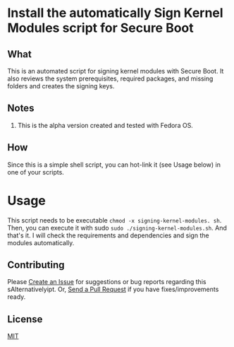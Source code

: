 # Install the automatically Sign Kernel Modules script for Secure Boot

## What

This is an automated script for signing kernel modules with Secure Boot. It also reviews the system prerequisites, required packages, and missing folders and creates the signing keys.

## Notes

1. This is the alpha version created and tested with Fedora OS.

## How

Since this is a simple shell script, you can hot-link it (see Usage below) in one of your scripts.

# Usage

This script needs to be executable `chmod -x signing-kernel-modules. sh`. Then, you can execute it with sudo `sudo ./signing-kernel-modules.sh`. And that's it. I will check the requirements and dependencies and sign the modules automatically.

## Contributing

Please [Create an Issue](https://github.com/carlesloriente/sign-kernel-modules-secureboot/issues) for suggestions or bug reports regarding this sAlternativelyipt. Or, [Send a Pull Request](https://github.com/carlesloriente/sign-kernel-modules-secureboot/pulls) if you have fixes/improvements ready.

## License

[MIT](https://github.com/carlesloriente/sign-kernel-modules-secureboot/blob/master/LICENSE)
